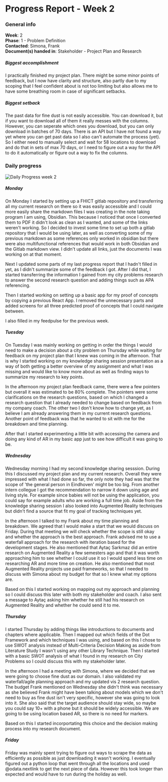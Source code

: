 # Progress Report - Week 2

### General info
**Week**: 2  
**Phase**: 1 - Problem Definition  
**Contacted**: Simona, Frank  
**Document(s) handed in**: Stakeholder - Project Plan and Research  

##### Biggest accomplishment
I practically finished my project plan. There might be some minor points of feedback, but I now have clarity and structure, also partly due to my scoping that I feel confident about is not too limiting but also allows me to have some breathing room in case of significant setbacks.

##### Biggest setback
The past data for fine dust is not easily accessible. You can download it, but if you want to download all of them it really messes with the columns. However, you can seperate which ones you download, but you can only download in batches of 70 days. There is an API but I have not found a way yet where you can get past data so  I also can't automate the process (yet). So I either need to manually select and wait for 58 locations to download and do that in sets of max 70 days, or I need to figure out a way for the API to do it automatically or figure out a way to fix the columns.

### Daily progress
![Daily Progress week 2](Week2-progress.png)

##### Monday
On Monday I started by setting up a FHICT gitlab repository and transferring all my current research on there so it was easily accessible and I could more easily share the markdown files I was creating in the note taking program I am using, Obsidian. This because I noticed that once I converted them to PDF it didn't look as clean as I wanted, and some of the links weren't working. So I decided to invest some time to set up both a gitlab repository that I would be using later, as well as converting some of my previous markdown as some references only worked in obsidian but there were also multifunctional references that would work in both Obsidian and the Gitlab markdown view. I didn't update all links, just the documents I was working on at that moment.

Next I updated some parts of my last progress report that I hadn't filled in yet, as I didn't summarize some of the feedback I got. After I did that, I started transferring the information I gained from my city problems research to answer the second research question and adding things such as APA referencing.

Then I started working on setting up a basic app for my proof of concepts by copying a previous React App. I removed the unnecessary parts and added screens for all three predicted proof of concepts that I could navigate between.

I also filled in my feedpulse for the previous week.


##### Tuesday
On Tuesday I was mainly working on getting in order the things I would need to make a decision about a city problem on Thursday while waiting for feedback on my project plan that I knew was coming in the afternoon. That is why I started working on my knowledge sharing session presentation as a way of both getting a better overview of my assignment and what I was missing and would like to know more about as well as finding ways to summarize my research to key points.

In the afternoon my project plan feedback came, there were a few pointers but overall it was estimated to be 80% complete. The pointers were some clarifications on the research questions, based on which I changed a research question that I already needed to change based on feedback from my company coach. The other two I don't know how to change yet, as I believe I am already answering them in my current research questions. Another point of feedback was that he wanted to sit with me for the breakdown and time planning.

After that I started experimenting a little bit with accessing the camera and doing any kind of AR in my basic app just to see how difficult it was going to be. 

##### Wednesday
Wednesday morning I had my second knowledge sharing sesssion. During this I discussed my project plan and my current research. Overall they were impressed with what I had done so far, the only note they had was that the scope of 'the general person in Eindhoven' might be too big. From another intern collegue I got the recommendation to narrow it down using age and living style. For example since babies will not be using the application, you could say for example adults who are working a full time job. Aside from the knowledge sharing session I also looked into Augmented Reality techniques but didn't find a source that fit my goal of tracking techniques yet.

In the afternoon I talked to my Frank about my time planning and breakdown. We agreed that I would make a start that we would discuss on Friday. During that meeting we will check whether the scope is still okay and whether the approach is the best approach. Frank advised me to use a waterfall approach for the research with iteration based for the development stages. He also mentioned that Aytaç Sarkmaz did an entire research on Augmented Reality a few semesters ago and that it was worth approaching him to see whether I could use it so I would spend less time on researching AR and more time on creation. He also mentioned that most Augmented Reality projects use paid frameworks, so that I needed to discuss with Simona about my budget for that so I knew what my options are.

Based on this I started working on mapping out my approach and planning so I could discuss this later with both my stakeholder and coach. I also sent a message to Aytaç asking him whether he still had his research on Augmented Reality and whether he could send it to me.

##### Thursday
I started Thursday by adding things like introductions to documents and chapters where applicable. Then I mapped out which fields of the Dot Framework and which techniques I was using, and based on this I chose to use SWOT analysis instead of Multi-Criteria Decision Making  as aside from Literature Study I wasn't using any other Library Technique. Then I started with a basic SWOT analysis of what I found in my research on City Problems so I could discuss this with my stakeholder later. 

In the afternoon I had a meeting with Simona, where we decided that we were going to choose fine dust as our domain. I also validated my waterfall/agile planning approach and my updated vis 2 research question. The budget Frank mentioned on Wednesday she didn't think was necessary as she believed Frank might have been talking about models which we don't need to buy as fine dust isn't very specific, however she was going to look into it. She also said that the target audience should stay wide, so maybe you could say 10+ with a phone but it should be widely accessible. We are going to be using location based AR, so there is no need for markers.

Based on this I started incorportating this choice and the decision making process into my research document.

##### Friday
Friday was mainly spent trying to figure out ways to scrape the data as efficiently as possible as just downloading it wasn't working. I eventually figured out a python loop that went through all the locations and used @odata.nextlink to get the next piece of data. However this took longer than expected and would have to run during the holiday as well.
